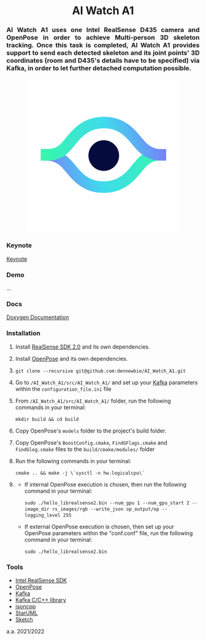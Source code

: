 <p>
    <div align="center">
        <h1> AI Watch A1 </h1>
    </div>
    <div align="justify">
        <h3> AI Watch A1 uses one Intel RealSense D435 camera and OpenPose in order to achieve Multi-person 3D skeleton tracking. Once this task is completed, AI Watch A1 provides support to send each detected skeleton and its joint points' 3D coordinates (room and D435's details have to be specified) via Kafka, in order to let further detached computation possible.
        </h3>
    </div>
    <div align="center">
        <img src="https://github.com/dennewbie/AI_Watch_A1/blob/main/design/eye_small_white%402x.png" width="400">
    </div>
</p>

<p><div></div></p>

### Keynote
[Keynote](...)



### Demo
...



### Docs
[Doxygen Documentation](https://dennewbie.github.io/AI_Watch_A1/doc/index.html)



### Installation
1. Install [RealSense SDK 2.0](https://github.com/IntelRealSense/librealsense) and its own dependencies.

2. Install [OpenPose](https://github.com/CMU-Perceptual-Computing-Lab/openpose) and its own dependencies.
3. `git clone --recursive git@github.com:dennewbie/AI_Watch_A1.git`
4. Go to `/AI_Watch_A1/src/AI_Watch_A1/` and set up your [Kafka](https://github.com/edenhill/librdkafka) parameters within the `configuration_file.ini` file
5. From `/AI_Watch_A1/src/AI_Watch_A1/` folder, run the following commands in your terminal:
   
   ```
   mkdir build && cd build
   ```
   
6. Copy OpenPose's `models` folder to the project's build folder.
7. Copy OpenPose's `BoostConfig.cmake`, `FindGFlags.cmake` and `FindGlog.cmake` files  to the `build/cmake/modules/` folder

8. Run the following commands in your terminal:
   
   ```
   cmake .. && make -j \`sysctl -n hw.logicalcpu\`
   ```
   
9. 
    - If internal OpenPose execution is chosen, then run the following command in your terminal:
   
        ```
        sudo ./hello_librealsense2.bin --num_gpu 1 --num_gpu_start 2 --image_dir rs_images/rgb --write_json op_output/op --logging_level 255
        ```
   
   - If external OpenPose execution is chosen, then set up your OpenPose parameters 
   within the "conf.conf" file, run the following command in your terminal:

        ```
        sudo ./hello_librealsense2.bin
        ```



### Tools
- [Intel RealSense SDK](https://github.com/IntelRealSense/librealsense)
- [OpenPose](https://github.com/CMU-Perceptual-Computing-Lab/openpose)
- [Kafka](https://kafka.apache.org/)
- [Kafka C/C++ library](https://github.com/edenhill/librdkafka)
- [jsoncpp](https://github.com/open-source-parsers/jsoncpp)
- [StarUML](https://staruml.io/)
- [Sketch](https://www.sketch.com/)

a.a. 2021/2022